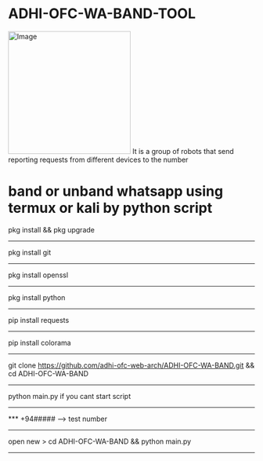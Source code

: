 # ADHI-OFC-WA-BAND-TOOL
<img width="250" alt="Image" src="https://github.com/user-attachments/assets/1d341043-e27b-4eb5-9958-07bbbce029fd" />
It is a group of robots that send reporting requests from different devices to the number 

band or unband whatsapp using termux or kali by python script
=
pkg install && pkg upgrade
*************************************************************
pkg install git
*************************************************************
pkg install openssl
*************************************************************
pkg install python
*************************************************************
pip install requests
*************************************************************
pip install colorama
*************************************************************
git clone https://github.com/adhi-ofc-web-arch/ADHI-OFC-WA-BAND.git && cd ADHI-OFC-WA-BAND
*************************************************************
python main.py if you cant start script
*************************************************************
*** +94##### --> test number
*************************************************************
open new > cd ADHI-OFC-WA-BAND && python main.py
*************************************************************
